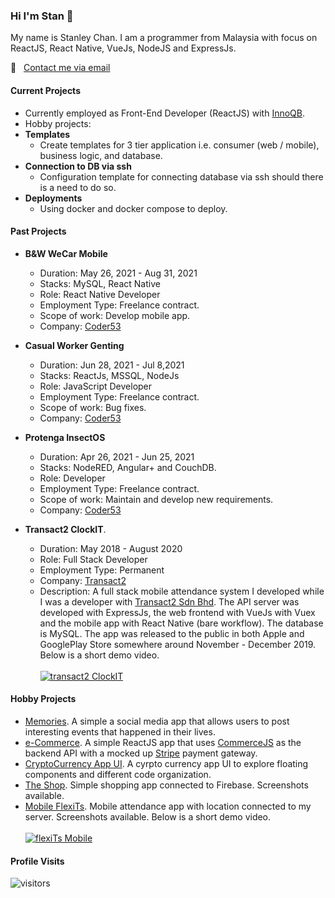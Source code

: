 ### Hi I'm Stan 👋

My name is Stanley Chan. I am a programmer from Malaysia with focus on ReactJS, React Native, VueJs, NodeJS and ExpressJs.

:email: &nbsp; [Contact me via email](mailto:nahcnats@gmail.com) 

#### Current Projects
- Currently employed as Front-End Developer (ReactJS) with [InnoQB](https://www.innoqb.com).
- Hobby projects:
- **Templates**
  - Create templates for 3 tier application i.e. consumer (web / mobile), business logic, and database.
- **Connection to DB via ssh**
  - Configuration template for connecting database via ssh should there is a need to do so.
- **Deployments**
  - Using docker and docker compose to deploy.

#### Past Projects
- **B&W WeCar Mobile** 
  -  Duration: May 26, 2021 - Aug 31, 2021 
  -  Stacks: MySQL, React Native 
  -  Role: React Native Developer
  -  Employment Type: Freelance contract.
  -  Scope of work: Develop mobile app.
  -  Company: [Coder53](https://www.coder53.com)

- **Casual Worker Genting** 
  -  Duration: Jun 28, 2021 - Jul 8,2021 
  -  Stacks: ReactJs, MSSQL, NodeJs
  -  Role: JavaScript Developer
  -  Employment Type: Freelance contract.
  -  Scope of work: Bug fixes.
  -  Company: [Coder53](https://www.coder53.com)

- **Protenga InsectOS** 
  -  Duration: Apr 26, 2021 - Jun 25, 2021 
  -  Stacks: NodeRED, Angular+ and CouchDB. 
  -  Role: Developer
  -  Employment Type: Freelance contract.
  -  Scope of work: Maintain and develop new requirements.
  -  Company: [Coder53](https://www.coder53.com)
  
- **Transact2 ClockIT**. 
  - Duration: May 2018 - August 2020
  - Role: Full Stack Developer
  - Employment Type: Permanent
  - Company: [Transact2](https://www.transact2.com)
  - Description: A full stack mobile attendance system I developed while I was a developer with [Transact2 Sdn Bhd](https://transact2.com/). The API server was developed with ExpressJs, the web frontend with VueJs with Vuex and the mobile app with React Native (bare workflow). The database is MySQL. The app was released to the public in both Apple and GooglePlay Store somewhere around November - December 2019. Below is a short demo video.
  <br><br>
  [![transact2 ClockIT](http://img.youtube.com/vi/5sAn6MhzN9c/0.jpg)](http://www.youtube.com/watch?v=5sAn6MhzN9c "Click to play on YouTube")
  
#### Hobby Projects
  - [Memories](https://github.com/nahcnats/memories-reactjs-mern). A simple a social media app that allows users to post interesting events that happened in their lives. 
  - [e-Commerce](https://github.com/nahcnats/e-commerce). A simple ReactJS app that uses [CommerceJS](https://commercejs.com/) as the backend API with a mocked up [Stripe](https://stripe.com) payment gateway.
  - [CryptoCurrency App UI](https://github.com/nahcnats/cyrptocurrency_app). A cyrpto currency app UI to explore floating components and different code organization.
  - [The Shop](https://github.com/nahcnats/rnTheShop). Simple shopping app connected to Firebase. Screenshots available.
  - [Mobile FlexiTs](https://github.com/nahcnats/mobile-flexits). Mobile attendance app with location connected to my server. Screenshots available. Below is a short demo video.
  <br><br>
    [![flexiTs Mobile](http://img.youtube.com/vi/TU9RV6V1smQ/0.jpg)](https://youtu.be/TU9RV6V1smQ "Click to play on YouTube")

#### Profile Visits
![visitors](https://visitor-badge.glitch.me/badge?page_id=nahcnats.nahcnats)
